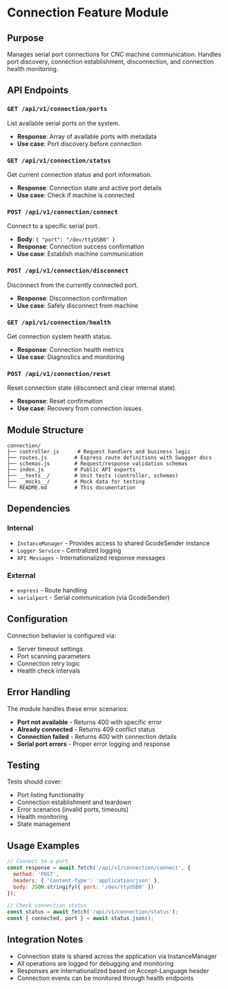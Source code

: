 # Connection Feature Module

## Purpose
Manages serial port connections for CNC machine communication. Handles port discovery, connection establishment, disconnection, and connection health monitoring.

## API Endpoints

### `GET /api/v1/connection/ports`
List available serial ports on the system.
- **Response**: Array of available ports with metadata
- **Use case**: Port discovery before connection

### `GET /api/v1/connection/status`
Get current connection status and port information.
- **Response**: Connection state and active port details
- **Use case**: Check if machine is connected

### `POST /api/v1/connection/connect`
Connect to a specific serial port.
- **Body**: `{ "port": "/dev/ttyUSB0" }`
- **Response**: Connection success confirmation
- **Use case**: Establish machine communication

### `POST /api/v1/connection/disconnect`
Disconnect from the currently connected port.
- **Response**: Disconnection confirmation
- **Use case**: Safely disconnect from machine

### `GET /api/v1/connection/health`
Get connection system health status.
- **Response**: Connection health metrics
- **Use case**: Diagnostics and monitoring

### `POST /api/v1/connection/reset`
Reset connection state (disconnect and clear internal state).
- **Response**: Reset confirmation
- **Use case**: Recovery from connection issues

## Module Structure

```
connection/
├── controller.js      # Request handlers and business logic
├── routes.js         # Express route definitions with Swagger docs
├── schemas.js        # Request/response validation schemas
├── index.js          # Public API exports
├── __tests__/        # Unit tests (controller, schemas)
├── __mocks__/        # Mock data for testing
└── README.md         # This documentation
```

## Dependencies

### Internal
- `InstanceManager` - Provides access to shared GcodeSender instance
- `Logger Service` - Centralized logging
- `API Messages` - Internationalized response messages

### External
- `express` - Route handling
- `serialport` - Serial communication (via GcodeSender)

## Configuration

Connection behavior is configured via:
- Server timeout settings
- Port scanning parameters
- Connection retry logic
- Health check intervals

## Error Handling

The module handles these error scenarios:
- **Port not available** - Returns 400 with specific error
- **Already connected** - Returns 409 conflict status
- **Connection failed** - Returns 400 with connection details
- **Serial port errors** - Proper error logging and response

## Testing

Tests should cover:
- Port listing functionality
- Connection establishment and teardown
- Error scenarios (invalid ports, timeouts)
- Health monitoring
- State management

## Usage Examples

```javascript
// Connect to a port
const response = await fetch('/api/v1/connection/connect', {
  method: 'POST',
  headers: { 'Content-Type': 'application/json' },
  body: JSON.stringify({ port: '/dev/ttyUSB0' })
});

// Check connection status
const status = await fetch('/api/v1/connection/status');
const { connected, port } = await status.json();
```

## Integration Notes

- Connection state is shared across the application via InstanceManager
- All operations are logged for debugging and monitoring
- Responses are internationalized based on Accept-Language header
- Connection events can be monitored through health endpoints